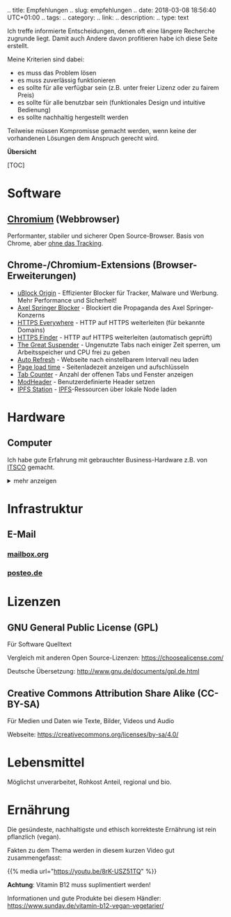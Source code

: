 .. title: Empfehlungen
.. slug: empfehlungen
.. date: 2018-03-08 18:56:40 UTC+01:00
.. tags:
.. category:
.. link:
.. description:
.. type: text

Ich treffe informierte Entscheidungen, denen oft eine längere Recherche zugrunde liegt. Damit auch Andere davon profitieren habe ich diese Seite erstellt.

Meine Kriterien sind dabei:

- es muss das Problem lösen
- es muss zuverlässig funktionieren
- es sollte für alle verfügbar sein (z.B. unter freier Lizenz oder zu fairem Preis)
- es sollte für alle benutzbar sein (funktionales Design und intuitive Bedienung)
- es sollte nachhaltig hergestellt werden

Teilweise müssen Kompromisse gemacht werden, wenn keine der vorhandenen Lösungen dem Anspruch gerecht wird.

**Übersicht**

[TOC]

# Software

## [Chromium](https://www.chromium.org/Home) (Webbrowser)

Performanter, stabiler und sicherer Open Source-Browser. Basis von Chrome, aber [ohne das Tracking](https://de.wikipedia.org/wiki/Chromium_(Browser)#Unterschiede_zu_Google_Chrome).

## Chrome-/Chromium-Extensions (Browser-Erweiterungen)

- [uBlock Origin](https://chrome.google.com/webstore/detail/ublock-origin/cjpalhdlnbpafiamejdnhcphjbkeiagm) - Effizienter Blocker für Tracker, Malware und Werbung. Mehr Performance und Sicherheit!
- [Axel Springer Blocker](https://chrome.google.com/webstore/detail/axel-springer-blocker-asb/cbnipbdpgcncaghphljjicfgmkonflee) - Blockiert die Propaganda des Axel Springer-Konzerns
- [HTTPS Everywhere](https://chrome.google.com/webstore/detail/https-everywhere/gcbommkclmclpchllfjekcdonpmejbdp) - HTTP auf HTTPS weiterleiten (für bekannte Domains)
- [HTTPS Finder](https://chrome.google.com/webstore/detail/https-finder/fmbbgedgoimcifgdghmifpnpcfaioena) - HTTP auf HTTPS weiterleiten (automatisch geprüft)
- [The Great Suspender](https://chrome.google.com/webstore/detail/the-great-suspender/klbibkeccnjlkjkiokjodocebajanakg) - Ungenutzte Tabs nach einiger Zeit sperren, um Arbeitsspeicher und CPU frei zu geben
- [Auto Refresh](https://chrome.google.com/webstore/detail/auto-refresh/ifooldnmmcmlbdennkpdnlnbgbmfalko) - Webseite nach einstellbarem Intervall neu laden
- [Page load time](https://chrome.google.com/webstore/detail/page-load-time/fploionmjgeclbkemipmkogoaohcdbig) - Seitenladezeit anzeigen und aufschlüsseln
- [Tab Counter](https://chrome.google.com/webstore/detail/tab-counter/feeoiklfggbaibpdhkkngbpkppdmcjal) - Anzahl der offenen Tabs und Fenster anzeigen
- [ModHeader](https://chrome.google.com/webstore/detail/modheader/idgpnmonknjnojddfkpgkljpfnnfcklj) - Benutzerdefinierte Header setzen
- [IPFS Station](https://chrome.google.com/webstore/detail/ipfs-station/kckhgoigikkadogfdiojcblegfhdnjei) - [IPFS](https://ipfs.io/)-Ressourcen über lokale Node laden

# Hardware

## Computer

Ich habe gute Erfahrung mit gebrauchter Business-Hardware z.B. von [ITSCO](https://www.itsco.de/) gemacht.

<details>
<summary>mehr anzeigen</summary>
<p>
**Pro**

- sehr günstiger Preis im Vergleich zu neuen Computern
- zuverlässig und langlebig im Gegensatz zu Consumer-Hardware

**Contra**

- nicht die aktuellste Technik
- eventuell Gebrauchsspuren
- keine Garantie
</p>
</details>

# Infrastruktur

## E-Mail

### [mailbox.org](https://mailbox.org/)

### [posteo.de](https://posteo.de/)

# Lizenzen

## GNU General Public License (GPL)

Für Software Quelltext

Vergleich mit anderen Open Source-Lizenzen: <https://choosealicense.com/>

Deutsche Übersetzung: <http://www.gnu.de/documents/gpl.de.html>

## Creative Commons Attribution Share Alike (CC-BY-SA)

Für Medien und Daten wie Texte, Bilder, Videos und Audio

Webseite: <https://creativecommons.org/licenses/by-sa/4.0/>

# Lebensmittel

Möglichst unverarbeitet, Rohkost Anteil, regional und bio.

# Ernährung

Die gesündeste, nachhaltigste und ethisch korrekteste Ernährung ist rein pflanzlich (vegan).

Fakten zu dem Thema werden in diesem kurzen Video gut zusammengefasst:

{{% media url="https://youtu.be/8rK-USZ51TQ" %}}

**Achtung**: Vitamin B12 muss suplimentiert werden!

Informationen und gute Produkte bei diesem Händler: <https://www.sunday.de/vitamin-b12-vegan-vegetarier/>
